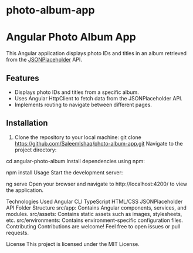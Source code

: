 # photo-album-app
# Angular Photo Album App

This Angular application displays photo IDs and titles in an album retrieved from the [JSONPlaceholder](https://jsonplaceholder.typicode.com/photos) API.

## Features

- Displays photo IDs and titles from a specific album.
- Uses Angular HttpClient to fetch data from the JSONPlaceholder API.
- Implements routing to navigate between different pages.

## Installation

1. Clone the repository to your local machine:
   git clone https://github.com/SaleemIshaq/photo-album-app.git
Navigate to the project directory:
 
cd angular-photo-album
Install dependencies using npm:
 
npm install
Usage
Start the development server:
 
ng serve
Open your browser and navigate to http://localhost:4200/ to view the application.
 
Technologies Used
Angular CLI
TypeScript
HTML/CSS
JSONPlaceholder API
Folder Structure
src/app: Contains Angular components, services, and modules.
src/assets: Contains static assets such as images, stylesheets, etc.
src/environments: Contains environment-specific configuration files.
Contributing
Contributions are welcome! Feel free to open issues or pull requests.

License
This project is licensed under the MIT License.
